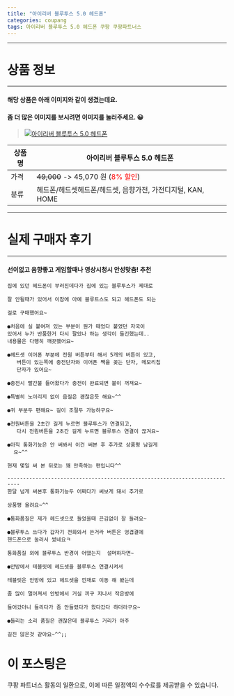 ```yaml
---
title: "아이리버 블루투스 5.0 헤드폰"
categories: coupang
tags: 아이리버 블루투스 5.0 헤드폰 쿠팡 쿠팡파트너스
---
```

---

# 상품 정보

---

#### 해당 상품은 아래 이미지와 같이 생겼는데요. 
#### 좀 더 많은 이미지를 보시려면 이미지를 눌러주세요. 😀
> [![아이리버 블루투스 5.0 헤드폰](https://static.coupangcdn.com/image/affiliate/banner/f0611dccb2c22eec61b1b5f28af08229@2x.jpg)](https://coupa.ng/bQaaHF)

상품명 | 아이리버 블루투스 5.0 헤드폰
-------|-------
가격 | ~~49,000~~ -> 45,070 원 (<span style="color:red">8% 할인</span>)
분류 | 헤드폰/헤드셋헤드폰/헤드셋, 음향가전, 가전디지털, KAN, HOME

---

# 실제 구매자 후기

---


####    선이없고 음향좋고 게임할때나 영상시청시 안성맞춤! 추천
    집에 있던 헤드폰이 부러진데다가 집에 있는 블루투스가 제대로
    
    잘 안될때가 있어서 이참에 아예 블루트스도 되고 헤드폰도 되는
    
    걸로 구매했어요~
    
    ●처음에 실 붙여져 있는 부분이 뭔가 떼었다 붙였던 자국이
    있어서 누가 반품한거 다시 팔았나 하는 생각이 들긴했는데..
    내용물은 다행히 깨끗했어요~
    
    ●헤드셋 이어폰 부분에 전원 버튼부터 해서 5개의 버튼이 있고, 
       버튼이 있는쪽에 충전단자와 이어폰 짹을 꽂는 단자, 메모리칩
       단자가 있어요~
    
    ●충전시 빨간불 들어왔다가 충전이 완료되면 불이 꺼져요~
    
    ●특별히 노이리지 없이 음질은 괜찮은듯 해요~^^
    
    ●귀 부분두 편해요~ 길이 조절두 가능하구요~
    
    ●전원버튼을 2초간 길게 누르면 블루투스가 연결되고,
       다시 전원버튼을 2초간 길게 누르면 블루투스 연결이 끊겨요~
    
    ●아직 통화기능은 안 써봐서 이건 써본 후 추가로 상품평 남길게
      요~^^
    
    현재 몇일 써 본 뒤로는 꽤 만족하는 편입니다^^
    
    --------------------------------------------------------------------------
    한달 넘게 써본후 통화기능두 어쩌다가 써보게 돼서 추가로
    
    상품평 올려요~^^
    
    ●통화품질은 제가 헤드셋으로 들었을때 끈김없이 잘 들려요~
    
    ●블루투스 쓰다가 갑자기 전화와서 쓴거라 버튼은 엉겹결에
    핸드폰으로 눌러서 썼네요ㅋ
    
    통화품질 외에 블루투스 반경이 어땠는지  설며하자면~
    
    ●안방에서 테블릿에 헤드셋을 블루투스 연결시켜서
    
    테블릿은 안방에 있고 헤드셋을 낀채로 이동 해 봤는데
    
    좀 많이 멀어져서 안방에서 거실 끼구 지나서 작은방에
    
    들어갔더니 들리다가 좀 안들렸다가 왔다갔다 하더라구요~
    
    ●들리는 소리 품질은 괜찮은데 블루투스 거리가 아주
    
    길진 않은것 같아요~^^;;



# 이 포스팅은
쿠팡 파트너스 활동의 일환으로, 이에 따른 일정액의 수수료를 제공받을 수 있습니다.